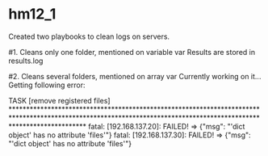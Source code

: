 # hm12_1

Created two playbooks to clean logs on servers. 

#1. Cleans only one folder, mentioned on variable var
Results are stored in results.log



#2. Cleans several folders, mentioned on array var
Currently working on it... Getting following error:

TASK [remove registered files] ********************************************************************************************************************************************************************
fatal: [192.168.137.20]: FAILED! => {"msg": "'dict object' has no attribute 'files'"}
fatal: [192.168.137.30]: FAILED! => {"msg": "'dict object' has no attribute 'files'"}

